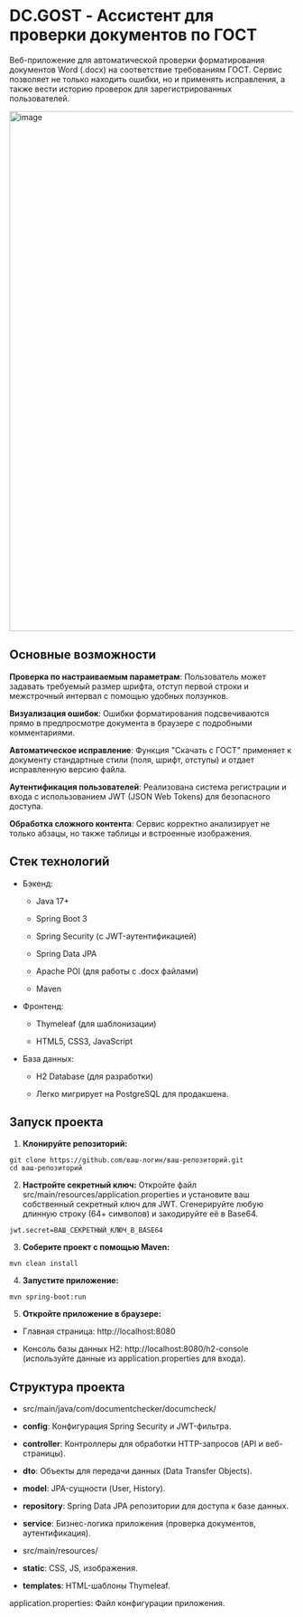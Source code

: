 # DC.GOST - Ассистент для проверки документов по ГОСТ
Веб-приложение для автоматической проверки форматирования документов Word (.docx) на соответствие требованиям ГОСТ. Сервис позволяет не только находить ошибки, но и применять исправления, а также вести историю проверок для зарегистрированных пользователей.

<img width="1850" height="920" alt="image" src="https://github.com/user-attachments/assets/1cd393c5-df84-48d3-92d7-076291bc5a32" />


## Основные возможности
**Проверка по настраиваемым параметрам**: Пользователь может задавать требуемый размер шрифта, отступ первой строки и межстрочный интервал с помощью удобных ползунков.

**Визуализация ошибок**: Ошибки форматирования подсвечиваются прямо в предпросмотре документа в браузере с подробными комментариями.

**Автоматическое исправление**: Функция "Скачать с ГОСТ" применяет к документу стандартные стили (поля, шрифт, отступы) и отдает исправленную версию файла.

**Аутентификация пользователей**: Реализована система регистрации и входа с использованием JWT (JSON Web Tokens) для безопасного доступа.

**Обработка сложного контента**: Сервис корректно анализирует не только абзацы, но также таблицы и встроенные изображения.

## Стек технологий
* Бэкенд:

  * Java 17+

  * Spring Boot 3

  * Spring Security (с JWT-аутентификацией)

  * Spring Data JPA

  * Apache POI (для работы с .docx файлами)

  * Maven

* Фронтенд:

  * Thymeleaf (для шаблонизации)

  * HTML5, CSS3, JavaScript

* База данных:

  * H2 Database (для разработки)

  * Легко мигрирует на PostgreSQL для продакшена.

## Запуск проекта
1. **Клонируйте репозиторий:**

```
git clone https://github.com/ваш-логин/ваш-репозиторий.git
cd ваш-репозиторий
```

2. **Настройте секретный ключ:**
Откройте файл src/main/resources/application.properties и установите ваш собственный секретный ключ для JWT. Сгенерируйте любую длинную строку (64+ символов) и закодируйте её в Base64.

```
jwt.secret=ВАШ_СЕКРЕТНЫЙ_КЛЮЧ_В_BASE64
```

3. **Соберите проект с помощью Maven:**

```
mvn clean install
```

4. **Запустите приложение:**

```
mvn spring-boot:run
```

5. **Откройте приложение в браузере:**

 * Главная страница: http://localhost:8080

 * Консоль базы данных H2: http://localhost:8080/h2-console (используйте данные из application.properties для входа).

## Структура проекта
* src/main/java/com/documentchecker/documcheck/

 * **config**: Конфигурация Spring Security и JWT-фильтра.

 * **controller**: Контроллеры для обработки HTTP-запросов (API и веб-страницы).

 * **dto**: Объекты для передачи данных (Data Transfer Objects).

 * **model**: JPA-сущности (User, History).

 * **repository**: Spring Data JPA репозитории для доступа к базе данных.

 * **service**: Бизнес-логика приложения (проверка документов, аутентификация).

* src/main/resources/

 * **static**: CSS, JS, изображения.

 * **templates**: HTML-шаблоны Thymeleaf.

application.properties: Файл конфигурации приложения.
